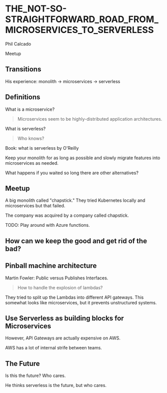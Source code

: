 # THE_NOT-SO-STRAIGHTFORWARD_ROAD_FROM_MICROSERVICES_TO_SERVERLESS

Phil Calcado

Meetup

## Transitions
His experience: monolith -> microservices -> serverless

## Definitions
What is a microservice?

> Microservices seem to be highly-distributed application architectures. 

What is serverless?

> Who knows? 

Book: what is serverless by O'Reilly

Keep your monolith for as long as possible and slowly migrate features into microservices as needed. 

What happens if you waited so long there are other alternatives? 

## Meetup 
A big monolith called "chapstick." They tried Kubernetes locally and microservices but that failed. 

The company was acquired by a company called chapstick. 

TODO: Play around with Azure functions. 

## How can we keep the good and get rid of the bad?

## Pinball machine architecture
Martin Fowler: Public versus Publishes Interfaces. 

> How to handle the explosion of lambdas? 

They tried to split up the Lambdas into different API gateways. This somewhat looks like microservices, but it prevents unstructured systems. 

## Use Serverless as building blocks for Microservices

However, API Gateways are actually expensive on AWS. 

AWS has a lot of internal strife between teams. 

## The Future
Is this the future? Who cares. 

He thinks serverless is the future, but who cares. 


